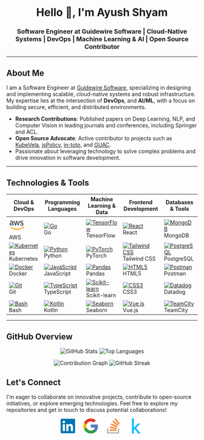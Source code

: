 <h1 align="center">Hello 👋, I'm Ayush Shyam</h1>
<h3 align="center">
Software Engineer at Guidewire Software | Cloud-Native Systems | DevOps | Machine Learning & AI | Open Source Contributor
</h3>

---

## About Me  
I am a Software Engineer at [Guidewire Software](https://www.guidewire.com/), specializing in designing and implementing scalable, cloud-native systems and robust infrastructure. My expertise lies at the intersection of **DevOps**, and **AI/ML**, with a focus on building secure, efficient, and distributed environments.  

- **Research Contributions**: Published papers on Deep Learning, NLP, and Computer Vision in leading journals and conferences, including Springer and ACL.  
- **Open Source Advocate**: Active contributor to projects such as [KubeVela](https://kubevela.io/), [jsPolicy](https://www.jspolicy.com/), [in-toto](https://in-toto.io/), and [GUAC](https://guac.sh/).  
- Passionate about leveraging technology to solve complex problems and drive innovation in software development.

---
## Technologies & Tools

| Cloud & DevOps | Programming Languages | Machine Learning & Data | Frontend Development | Databases & Tools |
|----------------|-----------------------|------------------------|----------------------|-------------------|
| <a href="https://aws.amazon.com" target="_blank"><img src="https://raw.githubusercontent.com/devicons/devicon/master/icons/amazonwebservices/amazonwebservices-original-wordmark.svg" alt="AWS" width="40" height="40"/></a><br>AWS | <a href="https://golang.org" target="_blank"><img src="https://cdn.jsdelivr.net/gh/devicons/devicon/icons/go/go-original.svg" alt="Go" width="40" height="40"/></a><br>Go | <a href="https://www.tensorflow.org/" target="_blank"><img src="https://cdn.jsdelivr.net/gh/devicons/devicon/icons/tensorflow/tensorflow-original.svg" alt="TensorFlow" width="40" height="40"/></a><br>TensorFlow | <a href="https://reactjs.org/" target="_blank"><img src="https://cdn.jsdelivr.net/gh/devicons/devicon/icons/react/react-original.svg" alt="React" width="40" height="40"/></a><br>React | <a href="https://www.mongodb.com/" target="_blank"><img src="https://cdn.jsdelivr.net/gh/devicons/devicon/icons/mongodb/mongodb-original.svg" alt="MongoDB" width="40" height="40"/></a><br>MongoDB |
| <a href="https://kubernetes.io/" target="_blank"><img src="https://cdn.jsdelivr.net/gh/devicons/devicon/icons/kubernetes/kubernetes-plain.svg" alt="Kubernetes" width="40" height="40"/></a><br>Kubernetes | <a href="https://www.python.org/" target="_blank"><img src="https://cdn.jsdelivr.net/gh/devicons/devicon/icons/python/python-original.svg" alt="Python" width="40" height="40"/></a><br>Python | <a href="https://pytorch.org/" target="_blank"><img src="https://cdn.jsdelivr.net/gh/devicons/devicon/icons/pytorch/pytorch-original.svg" alt="PyTorch" width="40" height="40"/></a><br>PyTorch | <a href="https://tailwindcss.com/" target="_blank"><img src="https://www.vectorlogo.zone/logos/tailwindcss/tailwindcss-icon.svg" alt="Tailwind CSS" width="40" height="40"/></a><br>Tailwind CSS | <a href="https://www.postgresql.org/" target="_blank"><img src="https://cdn.jsdelivr.net/gh/devicons/devicon/icons/postgresql/postgresql-original.svg" alt="PostgreSQL" width="40" height="40"/></a><br>PostgreSQL |
| <a href="https://www.docker.com/" target="_blank"><img src="https://cdn.jsdelivr.net/gh/devicons/devicon/icons/docker/docker-original.svg" alt="Docker" width="40" height="40"/></a><br>Docker | <a href="https://developer.mozilla.org/en-US/docs/Web/JavaScript" target="_blank"><img src="https://cdn.jsdelivr.net/gh/devicons/devicon/icons/javascript/javascript-original.svg" alt="JavaScript" width="40" height="40"/></a><br>JavaScript | <a href="https://pandas.pydata.org/" target="_blank"><img src="https://cdn.jsdelivr.net/gh/devicons/devicon/icons/pandas/pandas-original.svg" alt="Pandas" width="40" height="40"/></a><br>Pandas | <a href="https://developer.mozilla.org/en-US/docs/Web/HTML" target="_blank"><img src="https://cdn.jsdelivr.net/gh/devicons/devicon/icons/html5/html5-original.svg" alt="HTML5" width="40" height="40"/></a><br>HTML5 | <a href="https://postman.com" target="_blank"><img src="https://www.vectorlogo.zone/logos/getpostman/getpostman-icon.svg" alt="Postman" width="40" height="40"/></a><br>Postman |
| <a href="https://git-scm.com/" target="_blank"><img src="https://cdn.jsdelivr.net/gh/devicons/devicon/icons/git/git-original.svg" alt="Git" width="40" height="40"/></a><br>Git | <a href="https://www.typescriptlang.org/" target="_blank"><img src="https://cdn.jsdelivr.net/gh/devicons/devicon/icons/typescript/typescript-original.svg" alt="TypeScript" width="40" height="40"/></a><br>TypeScript | <a href="https://scikit-learn.org/" target="_blank"><img src="https://upload.wikimedia.org/wikipedia/commons/0/05/Scikit_learn_logo_small.svg" alt="Scikit-learn" width="40" height="40"/></a><br>Scikit-learn | <a href="https://www.w3schools.com/css/" target="_blank"><img src="https://cdn.jsdelivr.net/gh/devicons/devicon/icons/css3/css3-original.svg" alt="CSS3" width="40" height="40"/></a><br>CSS3 | <a href="https://www.datadoghq.com/" target="_blank"><img src="https://www.vectorlogo.zone/logos/datadoghq/datadoghq-icon.svg" alt="Datadog" width="40" height="40"/></a><br>Datadog |
| <a href="https://www.gnu.org/software/bash/" target="_blank"><img src="https://cdn.jsdelivr.net/gh/devicons/devicon/icons/bash/bash-original.svg" alt="Bash" width="40" height="40"/></a><br>Bash | <a href="https://kotlinlang.org/" target="_blank"><img src="https://cdn.jsdelivr.net/gh/devicons/devicon/icons/kotlin/kotlin-original.svg" alt="Kotlin" width="40" height="40"/></a><br>Kotlin | <a href="https://seaborn.pydata.org/" target="_blank"><img src="https://seaborn.pydata.org/_images/logo-mark-lightbg.svg" alt="Seaborn" width="40" height="40"/></a><br>Seaborn | <a href="https://vuejs.org/" target="_blank"><img src="https://cdn.jsdelivr.net/gh/devicons/devicon/icons/vuejs/vuejs-original.svg" alt="Vue.js" width="40" height="40"/></a><br>Vue.js | <a href="https://www.jetbrains.com/teamcity/" target="_blank"><img src="https://www.vectorlogo.zone/logos/jetbrains/jetbrains-icon.svg" alt="TeamCity" width="40" height="40"/></a><br>TeamCity |
---
## GitHub Overview

<p align="center">
  <img src="https://github-readme-stats.vercel.app/api?username=roguepikachu&show_icons=true&theme=dracula&hide_border=true&locale=en" alt="GitHub Stats" height="180"/>
  <img src="https://github-readme-stats.vercel.app/api/top-langs?username=roguepikachu&show_icons=true&locale=en&layout=compact&theme=dracula&hide_border=true" alt="Top Languages" height="180"/>
</p>

<p align="center">
  <img src="https://github-readme-activity-graph.vercel.app/graph?username=roguepikachu&theme=dracula&hide_border=true&area=true" alt="Contribution Graph" height="200"/>
  <img src="https://github-readme-streak-stats.herokuapp.com/?user=roguepikachu&theme=dracula&hide_border=true" alt="GitHub Streak" height="200"/>
</p>

## Let's Connect

I'm eager to collaborate on innovative projects, contribute to open-source initiatives, or explore emerging technologies. Feel free to explore my repositories and get in touch to discuss potential collaborations!

<p align="center" style="display: flex; justify-content: center; gap: 20px;">
  <a href="https://linkedin.com/in/ayush-shyam-kumar" target="_blank">
    <img align="center" src="https://raw.githubusercontent.com/devicons/devicon/master/icons/linkedin/linkedin-original.svg" alt="LinkedIn" height="40" width="40" style="transition: transform 0.3s;"/>
  </a>
  <a href="mailto:ayushshyamkumar888@gmail.com" target="_blank">
    <img align="center" src="https://raw.githubusercontent.com/devicons/devicon/master/icons/google/google-original.svg" alt="Email" height="40" width="40" style="transition: transform 0.3s;"/>
  </a>
  <a href="https://stackoverflow.com/users/ayush-kumar" target="_blank">
    <img align="center" src="https://raw.githubusercontent.com/devicons/devicon/master/icons/stackoverflow/stackoverflow-original.svg" alt="Stack Overflow" height="40" width="40" style="transition: transform 0.3s;"/>
  </a>
  <a href="https://kaggle.com/ayushshyam" target="_blank">
    <img align="center" src="https://raw.githubusercontent.com/devicons/devicon/master/icons/kaggle/kaggle-original.svg" alt="Kaggle" height="40" width="40" style="transition: transform 0.3s;"/>
  </a>
</p>

